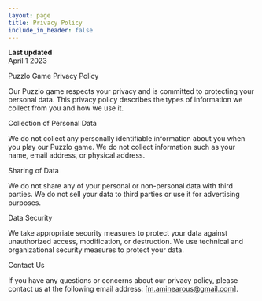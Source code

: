 ```yaml
---
layout: page
title: Privacy Policy
include_in_header: false
---
```


**Last updated**  
April 1 2023

Puzzlo Game Privacy Policy

Our Puzzlo game respects your privacy and is committed to protecting your personal data. This privacy policy describes the types of information we collect from you and how we use it.

Collection of Personal Data

We do not collect any personally identifiable information about you when you play our Puzzlo game. We do not collect information such as your name, email address, or physical address.

Sharing of Data

We do not share any of your personal or non-personal data with third parties. We do not sell your data to third parties or use it for advertising purposes.

Data Security

We take appropriate security measures to protect your data against unauthorized access, modification, or destruction. We use technical and organizational security measures to protect your data.


Contact Us

If you have any questions or concerns about our privacy policy, please contact us at the following email address: [m.aminearous@gmail.com].
